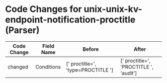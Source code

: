 # Code Changes for unix-unix-kv-endpoint-notification-proctitle (Parser)

| Code Change | Field Name | Before | After |
|-------------|------------|--------|-------|
| changed | Conditions | [' proctitle=', 'type=PROCTITLE '] | [' proctitle=', 'PROCTITLE ', 'audit'] |